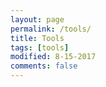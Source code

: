 ```yaml
---
layout: page
permalink: /tools/
title: Tools
tags: [tools]
modified: 8-15-2017
comments: false
---
```


[comment]: <> (This is a memo of the tools that I commonly use but often forget where to find.)

[comment]: <> (### Online Compiler and Debugger)

[comment]: <> (#### [OnlineGDB]&#40;https://www.onlinegdb.com/&#41;)

[comment]: <> (GDB online is an online compiler and debugger tool for C, C++, Python, Java, PHP.)


[comment]: <> (### Front-End Design and Development)

[comment]: <> (#### [CodePen]&#40;https://codepen.io/pen/&#41;)

[comment]: <> (Online CSS/HTML/JS Previewer.)


[comment]: <> (### SSH and FTP Tools)

[comment]: <> (#### [MobaXterm]&#40;https://mobaxterm.mobatek.net/&#41;)

[comment]: <> (Extremely powerful SSH/FTP tool for Windows.)

[comment]: <> (#### [FileZilla]&#40;https://filezilla-project.org/&#41;)

[comment]: <> (FTP tool for Linux.)
